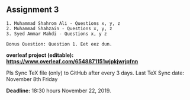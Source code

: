 ## Assignment 3

	1. Muhammad Shahrom Ali - Questions x, y, z
	2. Muhammad Shahzain - Questions x, y, z
	3. Syed Ammar Mahdi - Questions x, y z

	Bonus Question: Question 1. Eet eez dun. 


**overleaf project (editable): https://www.overleaf.com/6548871151wjpkjwrjpfnn**

Pls Sync TeX file (only) to GitHub after every 3 days.
Last TeX Sync date: November 8th Friday 

**Deadline:** 18:30 hours November 22, 2019. 
